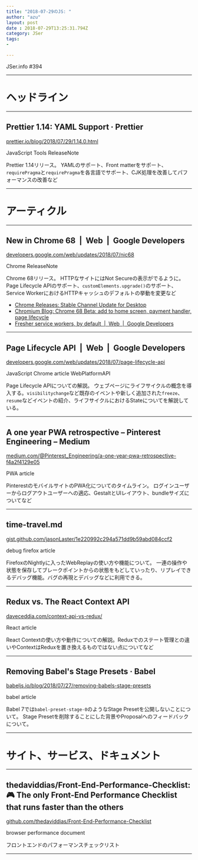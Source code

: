 ```yaml
---
title: "2018-07-29のJS: "
author: "azu"
layout: post
date : 2018-07-29T13:25:31.794Z
category: JSer
tags:
-

---
```


JSer.info #394

----

<h1 class="site-genre">ヘッドライン</h1>

----

## Prettier 1.14: YAML Support · Prettier
[prettier.io/blog/2018/07/29/1.14.0.html](https://prettier.io/blog/2018/07/29/1.14.0.html "Prettier 1.14: YAML Support · Prettier")
<p class="jser-tags jser-tag-icon"><span class="jser-tag">JavaScript</span> <span class="jser-tag">Tools</span> <span class="jser-tag">ReleaseNote</span></p>

Prettier 1.14リリース。
YAMLのサポート、Front matterをサポート、`requirePragma`と`requirePragma`を各言語でサポート、CJK処理を改善してパフォーマンスの改善など


----
<h1 class="site-genre">アーティクル</h1>

----

## New in Chrome 68  |  Web  |  Google Developers
[developers.google.com/web/updates/2018/07/nic68](https://developers.google.com/web/updates/2018/07/nic68 "New in Chrome 68  |  Web  |  Google Developers")
<p class="jser-tags jser-tag-icon"><span class="jser-tag">Chrome</span> <span class="jser-tag">ReleaseNote</span></p>

Chrome 68リリース。
HTTPなサイトにはNot Secureの表示がでるように。
Page Lifecycle APIのサポート、`customElements.upgrade()`のサポート、Service WorkerにおけるHTTPキャッシュのデフォルトの挙動を変更など

- [Chrome Releases: Stable Channel Update for Desktop](https://chromereleases.googleblog.com/2018/07/stable-channel-update-for-desktop.html "Chrome Releases: Stable Channel Update for Desktop")
- [Chromium Blog: Chrome 68 Beta: add to home screen, payment handler, page lifecycle](https://blog.chromium.org/2018/06/chrome-68-beta-add-to-home-screen.html "Chromium Blog: Chrome 68 Beta: add to home screen, payment handler, page lifecycle")
- [Fresher service workers, by default  |  Web  |  Google Developers](https://developers.google.com/web/updates/2018/06/fresher-sw "Fresher service workers, by default  |  Web  |  Google Developers")

----

## Page Lifecycle API  |  Web  |  Google Developers
[developers.google.com/web/updates/2018/07/page-lifecycle-api](https://developers.google.com/web/updates/2018/07/page-lifecycle-api "Page Lifecycle API  |  Web  |  Google Developers")
<p class="jser-tags jser-tag-icon"><span class="jser-tag">JavaScript</span> <span class="jser-tag">Chrome</span> <span class="jser-tag">article</span> <span class="jser-tag">WebPlatformAPI</span></p>

Page Lifecycle APIについての解説。
ウェブページにライフサイクルの概念を導入する。`visibilitychange`など既存のイベントや新しく追加された`freeze`、`resume`などイベントの紹介、ライフサイクルにおけるStateについてを解説している。


----

## A one year PWA retrospective – Pinterest Engineering – Medium
[medium.com/@Pinterest\_Engineering/a-one-year-pwa-retrospective-f4a2f4129e05](https://medium.com/@Pinterest_Engineering/a-one-year-pwa-retrospective-f4a2f4129e05 "A one year PWA retrospective – Pinterest Engineering – Medium")
<p class="jser-tags jser-tag-icon"><span class="jser-tag">PWA</span> <span class="jser-tag">article</span></p>

PinterestのモバイルサイトのPWA化についてのタイムライン。
ログインユーザーからログアウトユーザーへの適応、GestaltとUIレイアウト、bundleサイズについてなど


----

## time-travel.md
[gist.github.com/jasonLaster/1e220992c294a571dd9b59abd084ccf2](https://gist.github.com/jasonLaster/1e220992c294a571dd9b59abd084ccf2 "time-travel.md")
<p class="jser-tags jser-tag-icon"><span class="jser-tag">debug</span> <span class="jser-tag">firefox</span> <span class="jser-tag">article</span></p>

FirefoxのNightlyに入ったWebReplayの使い方や機能について。 一連の操作や状態を保存してブレークポイントからの状態をもどしていったり、リプレイできるデバッグ機能。バグの再現とデバッグなどに利用できる。


----

## Redux vs. The React Context API
[daveceddia.com/context-api-vs-redux/](https://daveceddia.com/context-api-vs-redux/ "Redux vs. The React Context API")
<p class="jser-tags jser-tag-icon"><span class="jser-tag">React</span> <span class="jser-tag">article</span></p>

React Contextの使い方や動作についての解説。Reduxでのステート管理との違いやContextはReduxを置き換えるものではない点についてなど


----

## Removing Babel's Stage Presets · Babel
[babeljs.io/blog/2018/07/27/removing-babels-stage-presets](https://babeljs.io/blog/2018/07/27/removing-babels-stage-presets "Removing Babel's Stage Presets · Babel")
<p class="jser-tags jser-tag-icon"><span class="jser-tag">babel</span> <span class="jser-tag">article</span></p>

Babel 7では`babel-preset-stage-0`のようなStage Presetを公開しないことについて。
Stage Presetを削除することにした背景やProposalへのフィードバックについて。


----
<h1 class="site-genre">サイト、サービス、ドキュメント</h1>

----

## thedaviddias/Front-End-Performance-Checklist: 🎮 The only Front-End Performance Checklist that runs faster than the others
[github.com/thedaviddias/Front-End-Performance-Checklist](https://github.com/thedaviddias/Front-End-Performance-Checklist "thedaviddias/Front-End-Performance-Checklist: 🎮 The only Front-End Performance Checklist that runs faster than the others")
<p class="jser-tags jser-tag-icon"><span class="jser-tag">browser</span> <span class="jser-tag">performance</span> <span class="jser-tag">document</span></p>

フロントエンドのパフォーマンスチェックリスト


----

